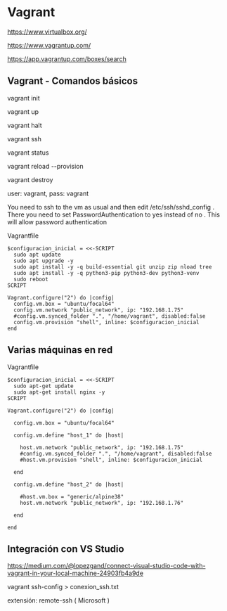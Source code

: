 # Vagrant

https://www.virtualbox.org/

https://www.vagrantup.com/

https://app.vagrantup.com/boxes/search


## Vagrant - Comandos básicos

vagrant init

vagrant up

vagrant halt

vagrant ssh

vagrant status

vagrant reload --provision

vagrant destroy

user: vagrant, pass: vagrant

You need to ssh to the vm as usual and then edit /etc/ssh/sshd_config . There you need to set PasswordAuthentication to yes instead of no . This will allow password authentication

Vagrantfile
```
$configuracion_inicial = <<-SCRIPT
  sudo apt update
  sudo apt upgrade -y
  sudo apt install -y -q build-essential git unzip zip nload tree
  sudo apt install -y -q python3-pip python3-dev python3-venv
  sudo reboot
SCRIPT

Vagrant.configure("2") do |config|
  config.vm.box = "ubuntu/focal64"
  config.vm.network "public_network", ip: "192.168.1.75"
  #config.vm.synced_folder ".", "/home/vagrant", disabled:false
  config.vm.provision "shell", inline: $configuracion_inicial
end
```

## Varias máquinas en red

Vagrantfile
```
$configuracion_inicial = <<-SCRIPT
  sudo apt-get update
  sudo apt-get install nginx -y
SCRIPT

Vagrant.configure("2") do |config|
  
  config.vm.box = "ubuntu/focal64"

  config.vm.define "host_1" do |host|

    host.vm.network "public_network", ip: "192.168.1.75"
    #config.vm.synced_folder ".", "/home/vagrant", disabled:false
    #host.vm.provision "shell", inline: $configuracion_inicial

  end

  config.vm.define "host_2" do |host|

    #host.vm.box = "generic/alpine38"
    host.vm.network "public_network", ip: "192.168.1.76"    

  end
  
end
```

## Integración con VS Studio

https://medium.com/@lopezgand/connect-visual-studio-code-with-vagrant-in-your-local-machine-24903fb4a9de

vagrant ssh-config > conexion_ssh.txt

extensión: remote-ssh ( Microsoft )


